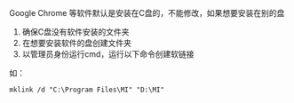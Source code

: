 Google Chrome 等软件默认是安装在C盘的，不能修改，如果想要安装在别的盘

1. 确保C盘没有软件安装的文件夹
2. 在想要安装软件的盘创建文件夹
3. 以管理员身份运行cmd，运行以下命令创建软链接

如：

```
mklink /d "C:\Program Files\MI" "D:\MI"
```

